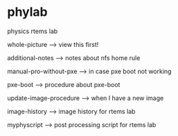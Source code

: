 # phylab

physics rtems lab

whole-picture --> view this first!

additional-notes  --> notes about nfs home rule

manual-pro-without-pxe  --> in case pxe boot not working

pxe-boot  --> procedure about pxe-boot

update-image-procedure --> when I have a new image

image-history  --> image history for rtems lab

myphyscript  --> post processing script for rtems lab

